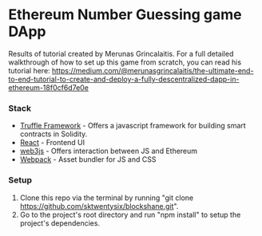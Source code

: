 # Ethereum Number Guessing game DApp

Results of tutorial created by Merunas Grincalaitis. For a full detailed walkthrough of how to set up this game from scratch, you can read his tutorial here:
https://medium.com/@merunasgrincalaitis/the-ultimate-end-to-end-tutorial-to-create-and-deploy-a-fully-descentralized-dapp-in-ethereum-18f0cf6d7e0e

### Stack
- [Truffle Framework](http://truffleframework.com/) - Offers a javascript framework for building smart contracts in Solidity.
- [React](https://reactjs.org/) - Frontend UI
- [web3js](https://github.com/ethereum/web3.js/) - Offers interaction between JS and Ethereum
- [Webpack](https://webpack.js.org/) - Asset bundler for JS and CSS

### Setup
1. Clone this repo via the terminal by running "git clone https://github.com/sktwentysix/blockshane.git".
2. Go to the project's root directory and run "npm install" to setup the project's dependencies.

